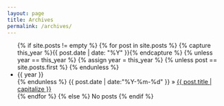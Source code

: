 ```yaml
---
layout: page
title: Archives
permalink: /archives/
---
```


<ul class="tags-box">
   {% if site.posts != empty %}
      {% for post in site.posts %}
         {% capture this_year %}{{ post.date | date: "%Y" }}{% endcapture %}
         {% unless year == this_year %}
            {% assign year = this_year %}
         {% unless post == site.posts.first %}
         {% endunless %}
            <li id="{{ year }}">{{ year }}</li>
         {% endunless %}
   <time datetime="{{ post.date | date:"%Y-%m-%d" }}">
      {{ post.date | date:"%Y-%m-%d" }}
   </time>
   &raquo; <a href="{{ site.baseurl }}{{ post.url }}">{{ post.title | capitalize }}</a><br />
      {% endfor %}
   {% else %}
   <span>No posts</span>
   {% endif %}
</ul>
